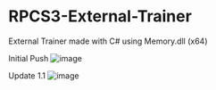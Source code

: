 # RPCS3-External-Trainer
External Trainer made with C# using Memory.dll (x64)

Initial Push
![image](https://user-images.githubusercontent.com/80198020/125712019-f2a1b54f-eaed-4ebd-928a-fc3807446f35.png)

Update 1.1
![image](https://user-images.githubusercontent.com/80198020/126063060-bb6ceadf-e2b3-48fa-ab72-cac76e60e733.png)

